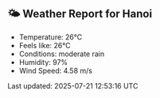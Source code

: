 <!-- WEATHER-START -->
## 🌤 Weather Report for Hanoi

- Temperature: 26°C
- Feels like: 26°C
- Conditions: moderate rain
- Humidity: 97%
- Wind Speed: 4.58 m/s

Last updated: 2025-07-21 12:53:16 UTC
<!-- WEATHER-END -->
